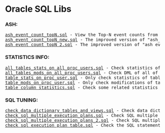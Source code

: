 <html>
<h1> Oracle SQL Libs </h1>
<h3>ASH:</h3>
<body>
<pre>
<a href="https://github.com/guestart/oracle-sql-libs/blob/master/ash_event_count_topN.sql">ash_event_count_topN.sql</a> - View the Top-N event counts from ASH
<a href="https://github.com/guestart/oracle-sql-libs/blob/master/ash_event_count_topN_new.sql">ash_event_count_topN_new.sql</a> - The improved version of "ash_event_count_topN.sql"
<a href="https://github.com/guestart/oracle-sql-libs/blob/master/ash_event_count_topN_2.sql">ash_event_count_topN_2.sql</a> - The improved version of "ash_event_count_topN_new.sql"
</pre>
<h3>STATISTICS INFO:</h3>
<pre>
<a href="https://github.com/guestart/oracle-sql-libs/blob/master/all_tables_stats_on_all_proc_users.sql">all_tables_stats_on_all_proc_users.sql</a> - Check statistics of all of tables from all of production users
<a href="https://github.com/guestart/oracle-sql-libs/blob/master/all_tables_mods_on_all_proc_users.sql">all_tables_mods_on_all_proc_users.sql</a> - Check DML of all of tables from all of production users
<a href="https://github.com/guestart/oracle-sql-libs/blob/master/table_stats_on_proc_user.sql">table_stats_on_proc_user.sql</a> - Only check statistics of table or user which has been appointed
<a href="https://github.com/guestart/oracle-sql-libs/blob/master/table_mods_on_proc_user.sql">table_mods_on_proc_user.sql</a> - Only check modifications of table or user which has been appointed
<a href="https://github.com/guestart/oracle-sql-libs/blob/master/table_column_statistics.sql">table_column_statistics.sql</a> - Check some related statistics of column of table
</pre>
<h3>SQL TUNING:</h3>
<pre>
<a href="https://github.com/guestart/oracle-sql-libs/blob/master/check_data_dictionary_tables_and_views.sql">check_data_dictionary_tables_and_views.sql</a> - Check data dictionary tables and views of Oracle
<a href="https://github.com/guestart/oracle-sql-libs/blob/master/check_sql_multiple_execution_plans.sql">check_sql_multiple_execution_plans.sql</a> - Check SQL multiple execution plans
<a href="https://github.com/guestart/oracle-sql-libs/blob/master/check_sql_multiple_execution_plans_2.sql">check_sql_multiple_execution_plans_2.sql</a> - Check SQL multiple execution plans-2
<a href="https://github.com/guestart/oracle-sql-libs/blob/master/check_sql_execution_plan_table.sql">check_sql_execution_plan_table.sql</a> - Check the SQL statement's execution plan
</pre>
</body>
</html>

